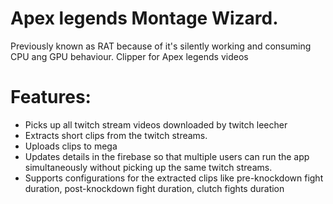 # Apex legends Montage Wizard.
Previously known as RAT because of it's silently working and consuming CPU ang GPU behaviour. 
Clipper for Apex legends videos

# Features:
- Picks up all twitch stream videos downloaded by twitch leecher
- Extracts short clips from the twitch streams.
- Uploads clips to mega
- Updates details in the firebase so that multiple users can run the app simultaneously without picking up the same twitch streams.
- Supports configurations for the extracted clips like pre-knockdown fight duration, post-knockdown fight duration, clutch fights duration 
